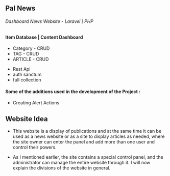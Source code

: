 

## Pal News
###### Dashboard News Website - Laravel | PHP
#### Item Database | Content Dashboard
* Category - CRUD
* TAG - CRUD
* ARTICLE - CRUD 
- Rest Api 
- auth sanctum 
- full collection

#### Some of the additions used in the development of the Project : 

* Creating Alert Actions

## Website Idea

* This website is a display of publications and at the same time it can be used as a news website or as a site to display articles as needed, where the site owner can enter the panel and add more than one user and control their powers.

* As I mentioned earlier, the site contains a special control panel, and the administrator can manage the entire website through it. I will now explain the divisions of the website in general.
